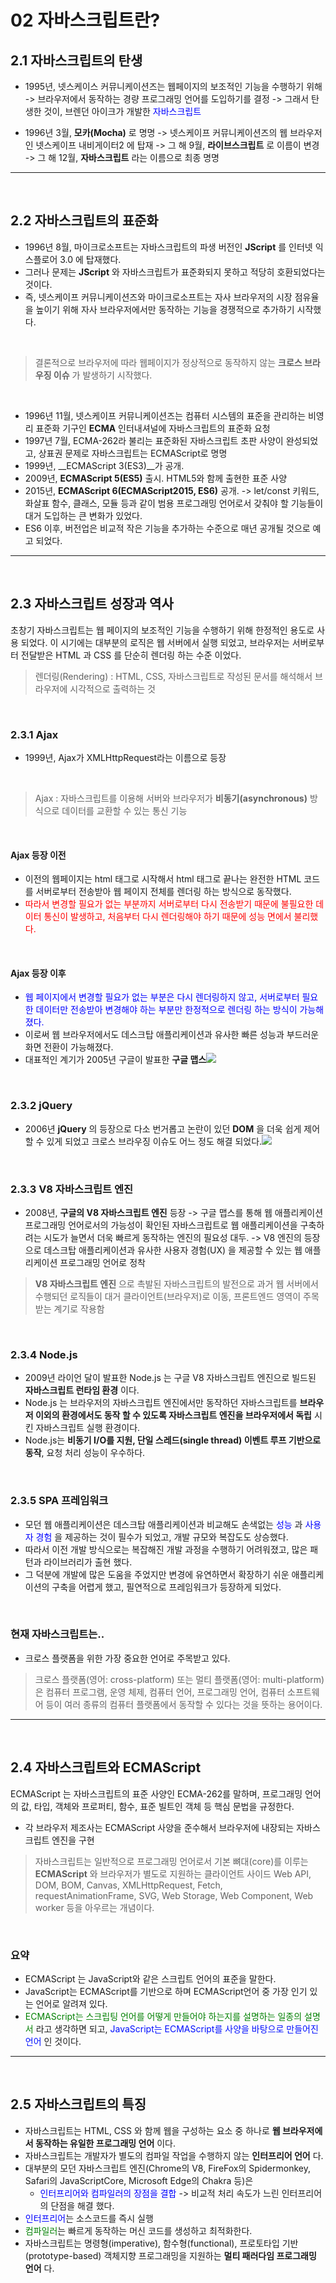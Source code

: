 # 02 자바스크립트란?
## 2.1 자바스크립트의 탄생
- 1995년, 넷스케이스 커뮤니케이션즈는 웹페이지의 보조적인 기능을 수행하기 위해
-> 브라우저에서 동작하는 경량 프로그래밍 언어를 도입하기를 결정
-> 그래서 탄생한 것이, 브렌던 아이크가 개발한 <span style="color:#0000FF">자바스크립트<span>

- 1996년 3월,	__모카(Mocha)__ 로 명명 
-> 넷스케이프 커뮤니케이션즈의 웹 브라우저인 넷스케이프 내비게이터2 에 탑재
-> 그 해 9월, __라이브스크립트__ 로 이름이 변경
-> 그 해 12월, __자바스크립트__ 라는 이름으로 최종 명명

***
<br>

## 2.2 자바스크립트의 표준화
- 1996년 8월, 마이크로소프트는 자바스크립트의 파생 버전인 __JScript__ 를 인터넷 익스플로어 3.0 에 탑재했다.
- 그러나 문제는 __JScript__ 와 자바스크립트가 표준화되지 못하고 적당히 호환되었다는 것이다.
- 즉, 넷스케이프 커뮤니케이션즈와 마이크로소프트는 자사 브라우저의 시장 점유율을 높이기 위해 자사 브라우저에서만 동작하는 기능을 경쟁적으로 추가하기 시작했다.

<br>
  
> 결론적으로 브라우저에 따라 웹페이지가 정상적으로 동작하지 않는 __크로스 브라우징 이슈__ 가 발생하기 시작했다.

<br>
  
- 1996년 11월, 넷스케이프 커뮤니케이션즈는 컴퓨터 시스템의 표준을 관리하는 비영리 표준화 기구인 __ECMA__ 인터내셔널에 자바스크립트의 표준화 요청
- 1997년 7월, ECMA-262라 불리는 표준화된 자바스크립트 초판 사양이 완성되었고, 상표권 문제로 자바스크립트는 ECMAScript로 명명
- 1999년, __ECMAScript 3(ES3)__가 공개.
- 2009년, __ECMAScript 5(ES5)__ 출시. HTML5와 함께 출현한 표준 사양
- 2015년, __ECMAScript 6(ECMAScript2015, ES6)__ 공개.
-> let/const 키워드, 화살표 함수, 클래스, 모듈 등과 같이 범용 프로그래밍 언어로서 갖춰야 할 기능들이 대거 도입하는 큰 변화가 있었다.
- ES6 이후, 버전업은 비교적 작은 기능을 추가하는 수준으로 매년 공개될 것으로 예고 되었다.

***
<br>
  
## 2.3 자바스크립트 성장과 역사
초창기 자바스크립트는 웹 페이지의 보조적인 기능을 수행하기 위해 한정적인 용도로 사용 되었다. 이 시기에는 대부분의 로직은 웹 서버에서 실행 되었고, 브라우저는 서버로부터 전달받은 HTML 과 CSS 를 단순히 렌더링 하는 수준 이었다.

> 렌더링(Rendering)
  : HTML, CSS, 자바스크립트로 작성된 문서를 해석해서 브라우저에 시각적으로 출력하는 것
  
<br>

### 2.3.1 Ajax  
- 1999년, Ajax가 XMLHttpRequest라는 이름으로 등장

<br>

> Ajax
  : 자바스크립트를 이용해 서버와 브라우저가 __비동기(asynchronous)__ 방식으로 데이터를 교환할 수 있는 통신 기능

<br>

#### Ajax 등장 이전
- 이전의 웹페이지는 html 태그로 시작해서 html 태그로 끝나는 완전한 HTML 코드를 서버로부터 전송받아 웹 페이지 전체를 렌더링 하는 방식으로 동작했다.
- <span style="color : red"/> 따라서 변경할 필요가 없는 부분까지 서버로부터 다시 전송받기 때문에 불필요한 데이터 통신이 발생하고, 처음부터 다시 렌더링해야 하기 때문에 성능 면에서 불리했다.

<br>

#### Ajax 등장 이후
- <span style="color : #0000FF"/>웹 페이지에서 변경할 필요가 없는 부분은 다시 렌더링하지 않고, 서버로부터 필요한 데이터만 전송받아 변경해야 하는 부분만 한정적으로 렌더링 하는 방식이 가능해졌다.
- 이로써 웹 브라우저에서도 데스크탑 애플리케이션과 유사한 빠른 성능과 부드러운 화면 전환이 가능해졌다.
- 대표적인 계기가 2005년 구글이 발표한 __구글 맵스__![](https://velog.velcdn.com/images/hoho_0815/post/8c282c96-0020-4ed9-90b4-97d9b071d59f/image.png)

<br>

### 2.3.2 jQuery
- 2006년 __jQuery__ 의 등장으로 다소 번거롭고 논란이 있던 __DOM__ 을 더욱 쉽게 제어할 수 있게 되었고 크로스 브라우징 이슈도 어느 정도 해결 되었다.![](https://velog.velcdn.com/images/hoho_0815/post/19dc609e-ef5b-4abd-8699-ab2e42768649/image.png)

<br>

### 2.3.3 V8 자바스크립트 엔진
- 2008년, __구글의 V8 자바스크립트 엔진__ 등장
-> 구글 맵스를 통해 웹 애플리케이션 프로그래밍 언어로서의 가능성이 확인된 자바스크립트로 웹 애플리케이션을 구축하려는 시도가 늘면서 더욱 빠르게 동작하는 엔진의 필요성 대두.
-> V8 엔진의 등장으로 데스크탑 애플리케이션과 유사한 사용자 경험(UX) 을 제공할 수 있는 웹 애플리케이션 프로그래밍 언어로 정착
> __V8 자바스크립트 엔진__ 으로 촉발된 자바스크립트의 발전으로 과거 웹 서버에서 수행되던 로직들이 대거 클라이언트(브라우저)로 이동, 프론트엔드 영역이 주목받는 계기로 작용함

<br>

### 2.3.4 Node.js
- 2009년 라이언 달이 발표한 Node.js 는 구글 V8 자바스크립트 엔진으로 빌드된 __자바스크립트 런타임 환경__ 이다.
- Node.js 는 브라우저의 자바스크립트 엔진에서만 동작하던 자바스크립트를 __브라우저 이외의 환경에서도 동작 할 수 있도록 자바스크립트 엔진을 브라우저에서 독립__ 시킨 자바스크립트 실행 환경이다.
- Node.js는 __비동기 I/O를 지원, 단일 스레드(single thread) 이벤트 루프 기반으로 동작__, 요청 처리 성능이 우수하다.

<br>

### 2.3.5 SPA 프레임워크
  - 모던 웹 애플리케이션은 데스크탑 애플리케이션과 비교해도 손색없는 <span style="color:#0000FF"> 성능 </span> 과 <span style="color:#0000FF"> 사용자 경험 </span> 을 제공하는 것이 필수가 되었고, 개발 규모와 복잡도도 상승했다.
 - 따라서 이전 개발 방식으로는 복잡해진 개발 과정을 수행하기 어려워졌고, 많은 패턴과 라이브러리가 출현 했다.
- 그 덕분에 개발에 많은 도움을 주었지만 변경에 유연하면서 확장하기 쉬운 애플리케이션의 구축을 어렵게 했고, 필연적으로 프레임워크가 등장하게 되었다.

<br>

### 현재 자바스크립트는..
- 크로스 플랫폼을 위한 가장 중요한 언어로 주목받고 있다.
>크로스 플랫폼(영어: cross-platform) 또는 멀티 플랫폼(영어: multi-platform)은 컴퓨터 프로그램, 운영 체제, 컴퓨터 언어, 프로그래밍 언어, 컴퓨터 소프트웨어 등이 여러 종류의 컴퓨터 플랫폼에서 동작할 수 있다는 것을 뜻하는 용어이다.

***
<br>

## 2.4 자바스크립트와 ECMAScript
ECMAScript 는 자바스크립트의 표준 사양인 ECMA-262를 말하며, 프로그래밍 언어의 값, 타입, 객체와 프로퍼티, 함수, 표준 빌트인 객체 등 핵심 문법을 규정한다.
- 각 브라우저 제조사는 ECMAScript 사양을 준수해서 브라우저에 내장되는 자바스크립트 엔진을 구현
> 자바스크립트는 일반적으로 프로그래밍 언어로서 기본 뼈대(core)를 이루는 __ECMAScript__ 와 브라우저가 별도로 지원하는 클라이언트 사이드 Web API, DOM, BOM, Canvas, XMLHttpRequest, Fetch, requestAnimationFrame, SVG, Web Storage, Web Component, Web worker 등을 아우르는 개념이다.

<br>

### 요약
  - ECMAScript 는 JavaScript와 같은 스크립트 언어의 표준을 말한다. 
  - JavaScript는 ECMAScript를 기반으로 하며 ECMAScript언어 중 가장 인기 있는 언어로 알려져 있다.
  - <span style="color:#008000">ECMAScript는 스크립팅 언어를 어떻게 만들어야 하는지를 설명하는 일종의 설명서</span> 라고 생각하면 되고, <span style="color:#000FFF">JavaScript는 ECMAScript를 사양을 바탕으로 만들어진 언어</span> 인 것이다.

***
<br>

## 2.5 자바스크립트의 특징
- 자바스크립트는 HTML, CSS 와 함께 웹을 구성하는 요소 중 하나로 __웹 브라우저에서 동작하는 유일한 프로그래밍 언어__ 이다.
- 자바스크립트는 개발자가 별도의 컴파일 작업을 수행하지 않는 __인터프리어 언어__ 다.
- 대부분의 모던 자바스크립트 엔진(Chrome의 V8, FireFox의 Spidermonkey, Safari의 JavaScriptCore, Microsoft Edge의 Chakra 등)은 
  -	<span style="color : #0000FF">인터프리어와 컴파일러의 장점을 결합</span> 
  -> 비교적 처리 속도가 느린 인터프리어의 단점을 해결 했다.
 - <span style="color : #0000FF">인터프리어</span>는 소스코드를 즉시 실행
 - <span style="color:#008000">컴파일러</span>는 빠르게 동작하는 머신 코드를 생성하고 최적화한다.
- 자바스크립트는 명령형(imperative), 함수형(functional), 프로토타입 기반(prototype-based) 객체지향 프로그래밍을 지원하는 __멀티 패러다임 프로그래밍 언어__ 다.